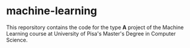 # machine-learning
This reporsitory contains the code for the type **A** project of the Machine Learning course at University of Pisa's Master's Degree in Computer Science.
